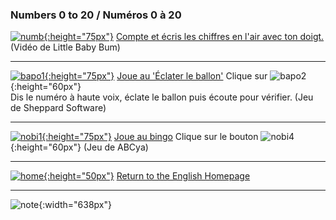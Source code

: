 ### Numbers 0 to 20  / Numéros 0 à 20

[![numb](https://1blockatatime.github.io/English/images/numb.PNG){:height="75px"}](https://www.youtube.com/watch?v=Exa-FZ1CksI) [Compte et écris les chiffres en l'air avec ton doigt.](https://www.youtube.com/watch?v=Exa-FZ1CksI) (Vidéo de Little Baby Bum)    

***

[![bapo1](https://1blockatatime.github.io/English/images/bapo1.PNG){:height="75px"}](http://www.sheppardsoftware.com/mathgames/earlymath/BalloonCount20.htm) [Joue au 'Éclater le ballon'](http://www.sheppardsoftware.com/mathgames/earlymath/BalloonCount20.htm) Clique sur ![bapo2](https://1blockatatime.github.io/English/images/bapo2.PNG){:height="60px"}  
Dis le numéro à haute voix, éclate le ballon puis écoute pour vérifier. (Jeu de Sheppard Software)

***

[![nobi1](https://1blockatatime.github.io/English/images/nobi1.PNG){:height="75px"}]( http://www.abcya.com/number_bingo.htm) [Joue au bingo]( http://www.abcya.com/number_bingo.htm) Clique sur le bouton ![nobi4](https://1blockatatime.github.io/English/images/nobi4.PNG){:height="60px"} (Jeu de ABCya)    

***
[![home](https://1blockatatime.github.io/English/images/home.png){:height="50px"}](https://english-homework.github.io/EnglishForKidsByPascale) [Return to the English Homepage](https://english-homework.github.io/EnglishForKidsByPascale)

***

![note](https://1blockatatime.github.io/English/images/note.PNG){:width="638px"}
